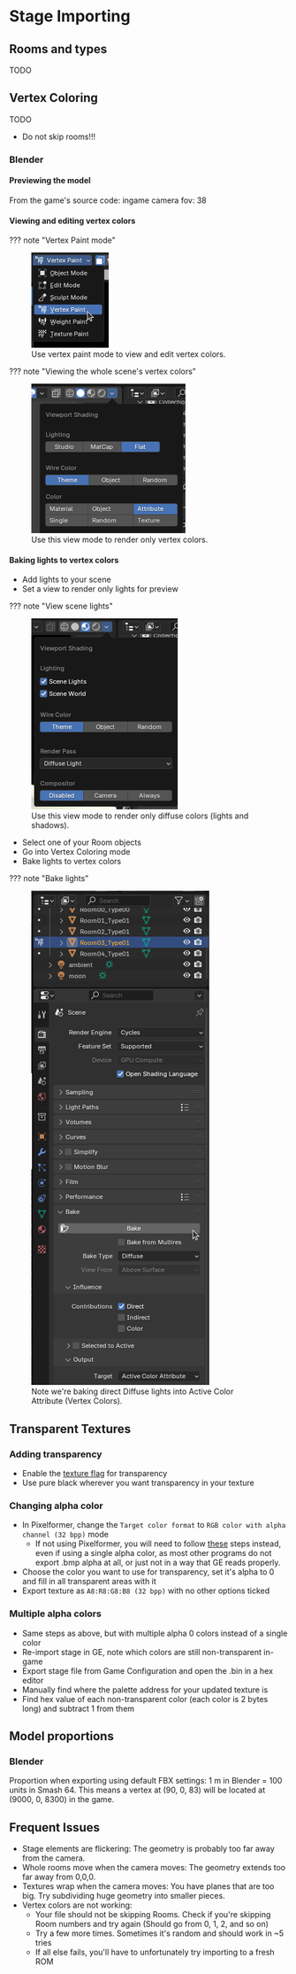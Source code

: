 # Stage Importing

## Rooms and types

TODO

## Vertex Coloring

TODO

- Do not skip rooms!!!

### Blender

#### Previewing the model

From the game's source code: ingame camera fov: 38

#### Viewing and editing vertex colors

??? note "Vertex Paint mode"
    <figure markdown="span">
        ![Image title](vertexcoloring/vertexpaintmode.png)
        <figcaption>Use vertex paint mode to view and edit vertex colors.</figcaption>
    </figure>

??? note "Viewing the whole scene's vertex colors"
    <figure markdown="span">
        ![Image title](vertexcoloring/viewvertcolors.png)
        <figcaption>Use this view mode to render only vertex colors.</figcaption>
    </figure>

#### Baking lights to vertex colors

- Add lights to your scene
- Set a view to render only lights for preview

??? note "View scene lights"
    <figure markdown="span">
    ![Image title](vertexcoloring/viewmode.png)
    <figcaption>Use this view mode to render only diffuse colors (lights and shadows).</figcaption>
    </figure>

- Select one of your Room objects
- Go into Vertex Coloring mode
- Bake lights to vertex colors

??? note "Bake lights"
    <figure markdown="span">
    ![Image title](vertexcoloring/bakelights.png)
    <figcaption>Note we're baking direct Diffuse lights into Active Color Attribute (Vertex Colors).</figcaption>
    </figure>

## Transparent Textures

### Adding transparency
- Enable the [texture flag](../software/blender.md/#texture-flags) for transparency
- Use pure black wherever you want transparency in your texture

### Changing alpha color
- In Pixelformer, change the `Target color format` to `RGB color with alpha channel (32 bpp)` mode
    - If not using Pixelformer, you will need to follow [these](#multiple-alpha-colors) steps instead, even if using a single alpha color, as most other programs do not export .bmp alpha at all, or just not in a way that GE reads properly.
- Choose the color you want to use for transparency, set it's alpha to 0 and fill in all transparent areas with it
- Export texture as `A8:R8:G8:B8 (32 bpp)` with no other options ticked

### Multiple alpha colors
- Same steps as above, but with multiple alpha 0 colors instead of a single color
- Re-import stage in GE, note which colors are still non-transparent in-game
- Export stage file from Game Configuration and open the .bin in a hex editor
- Manually find where the palette address for your updated texture is
- Find hex value of each non-transparent color (each color is 2 bytes long) and subtract 1 from them

## Model proportions

### Blender
Proportion when exporting using default FBX settings: 1 m in Blender = 100 units in Smash 64. This means a vertex at (90, 0, 83) will be located at (9000, 0, 8300) in the game.

## Frequent Issues
- Stage elements are flickering: The geometry is probably too far away from the camera.
- Whole rooms move when the camera moves: The geometry extends too far away from 0,0,0.
- Textures wrap when the camera moves: You have planes that are too big. Try subdividing huge geometry into smaller pieces.
- Vertex colors are not working:
    - Your file should not be skipping Rooms. Check if you're skipping Room numbers and try again (Should go from 0, 1, 2, and so on)
    - Try a few more times. Sometimes it's random and should work in ~5 tries
    - If all else fails, you'll have to unfortunately try importing to a fresh ROM